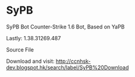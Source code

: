 # SyPB 

SyPB Bot 
Counter-Strike 1.6 Bot, Based on YaPB

Lastly: 1.38.31269.487

Source File

Download and visit:
http://ccnhsk-dev.blogspot.hk/search/label/SyPB%20Download